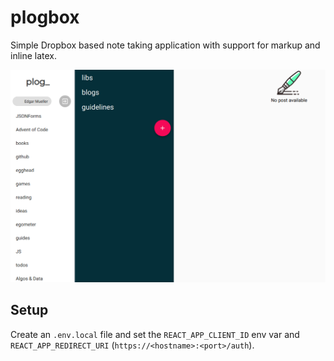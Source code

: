 # plogbox
Simple Dropbox based note taking application with support for markup and inline latex.

<p>
    <img src="/screenshots/screenshot.png?raw=true" />
</p>

## Setup

Create an `.env.local` file and set the `REACT_APP_CLIENT_ID` 
env var and `REACT_APP_REDIRECT_URI` (`https://<hostname>:<port>/auth`).
